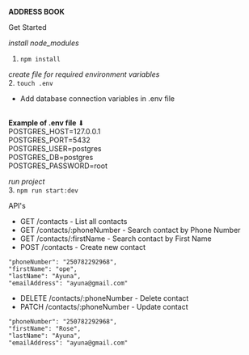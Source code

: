 ****ADDRESS BOOK****

Get Started

_install node_modules_
1. ```npm install```

_create file for required environment variables_ <br>
2. ```touch .env``` <br>
   -  Add database connection variables in .env file <br><br>

   **Example of .env file** ⬇ <br>
      POSTGRES_HOST=127.0.0.1  <br>
      POSTGRES_PORT=5432  <br>
      POSTGRES_USER=postgres  <br>
      POSTGRES_DB=postgres  <br>
      POSTGRES_PASSWORD=root  <br>


_run project_ <br>
3. ```npm run start:dev```

API's
   - GET /contacts - List all contacts
   - GET /contacts/:phoneNumber - Search contact by Phone Number
   - GET /contacts/:firstName - Search contact by First Name
   - POST /contacts  - Create new contact
   
         
	"phoneNumber": "250782292968",
	"firstName": "ope",
	"lastName": "Ayuna",
	"emailAddress": "ayuna@gmail.com"

   - DELETE /contacts/:phoneNumber - Delete contact
   - PATCH /contacts/:phoneNumber - Update contact

         
	"phoneNumber": "250782292968",
	"firstName": "Rose",
	"lastName": "Ayuna",
	"emailAddress": "ayuna@gmail.com"
      